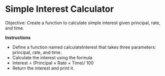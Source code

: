 # Simple Interest Calculator
Objective: Create a function to calculate simple interest given principal, rate, and time.

**Instructions**
- Define a function named calculateInterest that takes three parameters: principal, rate, and time.
- Calculate the interest using the formula 
- Interest = (Principal × Rate × Time)/ 100
- Return the interest and print it.